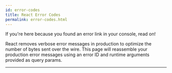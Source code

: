 ```yaml
---
id: error-codes
title: React Error Codes
permalink: error-codes.html
---
```


If you're here because you found an error link in your console, read on!

React removes verbose error messages in production to optimize the number of bytes sent over the wire. This page will reassemble your production error messages using an error ID and runtime arguments provided as query params.

----

<script src="/react/js/errorMap.js"></script>
<div class="error-codes-container"></div>
<script src="/react/js/ErrorCodesComponent.js"></script>
